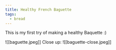 ```yaml
---
title: Healthy French Baguette
tags:
  - bread
---
```

This is my first try of making a healthy Baquette :)

![[baguette.jpeg]]
Close up:
![[baguette-close.jpeg]]